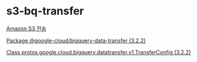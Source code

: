 # s3-bq-transfer

[Amazon S3 전송](https://cloud.google.com/bigquery/docs/s3-transfer?hl=ko)

[Package @google-cloud/bigquery-data-transfer (3.2.2)](https://cloud.google.com/nodejs/docs/reference/bigquery-data-transfer/latest/overview#protos.google.cloud.bigquery.datatransfer.v1.scheduleoptions)

[Class protos.google.cloud.bigquery.datatransfer.v1.TransferConfig (3.2.2)](https://cloud.google.com/nodejs/docs/reference/bigquery-data-transfer/latest/bigquery-data-transfer/protos.google.cloud.bigquery.datatransfer.v1.transferconfig#_google_cloud_bigquery_data_transfer_protos_google_cloud_bigquery_datatransfer_v1_TransferConfig_dataSourceId_member)
